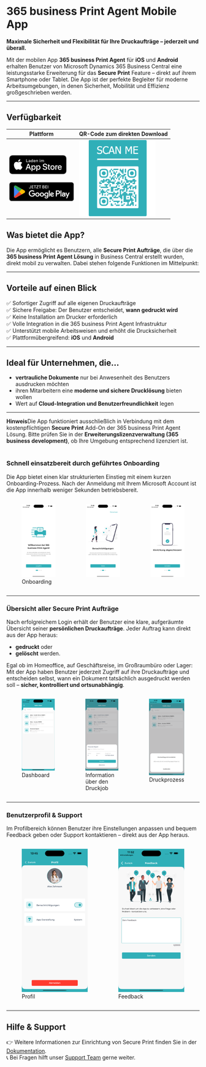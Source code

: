 # 365 business Print Agent Mobile App

**Maximale Sicherheit und Flexibilität für Ihre Druckaufträge – jederzeit und überall.**  

Mit der mobilen App **365 business Print Agent** für **iOS** und **Android** erhalten Benutzer von Microsoft Dynamics 365 Business Central eine leistungsstarke Erweiterung für das **Secure Print** Feature – direkt auf ihrem Smartphone oder Tablet.
Die App ist der perfekte Begleiter für moderne Arbeitsumgebungen, in denen Sicherheit, Mobilität und Effizienz großgeschrieben werden.

---

## Verfügbarkeit

| Plattform | QR-Code zum direkten Download |
|-----------|-------------------------------|
| <a href="https://apps.apple.com/app/id6479642493"><img src="/assets/images/stores/apple_store_de.png" alt="Laden im App Store" height="50"></a><br><br><a href="https://play.google.com/store/apps/details?id=com.x365businessdev.PrintAgent"><img src="/assets/images/stores/google_playstore_de.png" alt="Jetzt bei Google Play" height="50"></a> | <img src="/assets/images/365-business-print-agent/app/qrcode_PrintAgent_StoreDownload.png" alt="QR-Code für Download" width="200"> |


## Was bietet die App?

Die App ermöglicht es Benutzern, alle **Secure Print Aufträge**, die über die **365 business Print Agent Lösung** in Business Central erstellt wurden, direkt mobil zu verwalten. Dabei stehen folgende Funktionen im Mittelpunkt:

---

## Vorteile auf einen Blick

✅ Sofortiger Zugriff auf alle eigenen Druckaufträge  
✅ Sichere Freigabe: Der Benutzer entscheidet, **wann gedruckt wird**  
✅ Keine Installation am Drucker erforderlich  
✅ Volle Integration in die 365 business Print Agent Infrastruktur  
✅ Unterstützt mobile Arbeitsweisen und erhöht die Drucksicherheit  
✅ Plattformübergreifend: **iOS** und **Android**

---

## Ideal für Unternehmen, die...

- **vertrauliche Dokumente** nur bei Anwesenheit des Benutzers ausdrucken möchten  
- ihren Mitarbeitern eine **moderne und sichere Drucklösung** bieten wollen  
- Wert auf **Cloud-Integration und Benutzerfreundlichkeit** legen

---

<div class="alert alert-info">
    <i class="fa-duotone fa-solid fa-circle-info fa-xl"></i>
    <strong>Hinweis</strong>Die App funktioniert ausschließlich in Verbindung mit dem kostenpflichtigen <strong>Secure Print</strong> Add-On der 365 business Print Agent Lösung. Bitte prüfen Sie in der <strong>Erweiterungslizenzverwaltung (365 business development)</strong>, ob Ihre Umgebung entsprechend lizenziert ist.
</div>
<br/>

### Schnell einsatzbereit durch geführtes Onboarding

Die App bietet einen klar strukturierten Einstieg mit einem kurzen Onboarding-Prozess. Nach der Anmeldung mit Ihrem Microsoft Account ist die App innerhalb weniger Sekunden betriebsbereit.

<div style="display: flex; justify-content: space-around;">
  <figure>
    <img src="/assets/images/365-business-print-agent/app/onboarding1_de.png" width="300" alt="Onboarding Welcome" />
    <figcaption>Onboarding</figcaption>
  </figure>
  <figure>
    <img src="/assets/images/365-business-print-agent/app/onboarding2_de.png" width="300" alt="Onboarding Notification"/>
    <figcaption></figcaption>
  </figure>
  <figure>
    <img src="/assets/images/365-business-print-agent/app/onboarding3_de.png" width="300" alt="Onboarding finished"/>
    <figcaption></figcaption>
  </figure>
</div>

---

### Übersicht aller Secure Print Aufträge

Nach erfolgreichem Login erhält der Benutzer eine klare, aufgeräumte Übersicht seiner **persönlichen Druckaufträge**. Jeder Auftrag kann direkt aus der App heraus:

- **gedruckt** oder  
- **gelöscht** werden.

Egal ob im Homeoffice, auf Geschäftsreise, im Großraumbüro oder Lager: Mit der App haben Benutzer jederzeit Zugriff auf ihre Druckaufträge und entscheiden selbst, wann ein Dokument tatsächlich ausgedruckt werden soll – **sicher, kontrolliert und ortsunabhängig**.


<div style="display: flex; justify-content: space-around;">
  <figure>
    <img src="/assets/images/365-business-print-agent/app/dashboard_de.png" width="300" alt="Dashboard" />
    <figcaption>Dashboard</figcaption>
  </figure>
  <figure>
    <img src="/assets/images/365-business-print-agent/app/dashboard_preview_de.png" width="300" alt="Print Preview" />
    <figcaption>Information über den Druckjob</figcaption>
  </figure>
  <figure>
    <img src="/assets/images/365-business-print-agent/app/dashboard_print_de.png" width="300" alt="Print Process" />
    <figcaption>Druckprozess</figcaption>
  </figure>
</div>

---

### Benutzerprofil & Support

Im Profilbereich können Benutzer ihre Einstellungen anpassen und bequem Feedback geben oder Support kontaktieren – direkt aus der App heraus.

<div style="display: flex; justify-content: space-around;">
  <figure>
    <img src="/assets/images/365-business-print-agent/app/profile_de.png" width="300" alt="User Profile" />
    <figcaption>Profil</figcaption>
  </figure>
  <figure>
    <img src="/assets/images/365-business-print-agent/app/feedback_de.png" width="300" alt="Feedback"/>
    <figcaption>Feedback</figcaption>
  </figure>
</div>

---



## Hilfe & Support

👉 Weitere Informationen zur Einrichtung von Secure Print finden Sie in der [Dokumentation](secure-print.md).  
📞 Bei Fragen hilft unser [Support Team](https://365businessdev.atlassian.net/servicedesk/customer/portal/7) gerne weiter.
